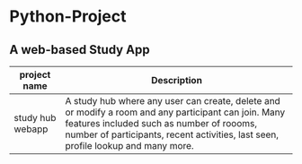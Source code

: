# Python-Project
## A web-based Study App
| project name | Description |
|--------------|-------------|
| study hub webapp |A study hub where any user can create, delete and or modify a room and any participant can join. Many features included such as number of roooms, number of participants, recent activities, last seen, profile lookup and many more.|

